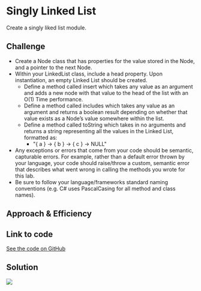 # Singly Linked List

Create a singly liked list module.

## Challenge

- Create a Node class that has properties for the value stored in the Node, and a pointer to the next Node.
- Within your LinkedList class, include a head property. Upon instantiation, an empty Linked List should be created.
  - Define a method called insert which takes any value as an argument and adds a new node with that value to the head of the list with an O(1) Time performance.
  - Define a method called includes which takes any value as an argument and returns a boolean result depending on whether that value exists as a Node’s value somewhere within the list.
  - Define a method called toString which takes in no arguments and returns a string representing all the values in the Linked List, formatted as:
    - "{ a } -> { b } -> { c } -> NULL"
- Any exceptions or errors that come from your code should be semantic, capturable errors. For example, rather than a default error thrown by your language, your code should raise/throw a custom, semantic error that describes what went wrong in calling the methods you wrote for this lab.
- Be sure to follow your language/frameworks standard naming conventions (e.g. C# uses PascalCasing for all method and class names).

## Approach & Efficiency



## Link to code
[See the code on GitHub](https://github.com/tskyles-401-advanced-javascript/data-structures-and-algorithims/blob/master/code-challenges/03-arrayBinarySearch/arrayBinarySearch.js)

## Solution

![](../../assets/03-arrayBinarySearch.jpg)
